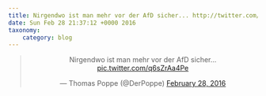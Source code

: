 ```yaml
---
title: Nirgendwo ist man mehr vor der AfD sicher... http://twitter.com/DerPoppe/status/704047821431955457/photo/1
date: Sun Feb 28 21:37:12 +0000 2016
taxonomy:
    category: blog
---
```

<blockquote class="twitter-tweet" align="center"><p lang="de" dir="ltr">Nirgendwo ist man mehr vor der AfD sicher... <a href="http://twitter.com/DerPoppe/status/704047821431955457/photo/1">pic.twitter.com/q6sZrAa4Pe</a></p>&mdash; Thomas Poppe (@DerPoppe) <a href="https://twitter.com/DerPoppe/status/704047821431955457">February 28, 2016</a></blockquote>
